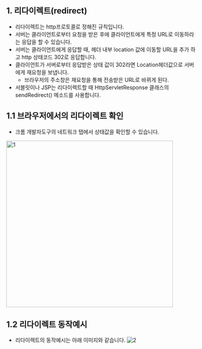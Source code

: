 ## 1. 리다이렉트(redirect)

- 리다이렉트는 http프로토콜로 정해진 규칙입니다.
- 서버는 클라이언트로부터 요청을 받은 후에 클라이언트에게 특정 URL로 이동하라는 응답을 할 수 있습니다.
- 서버는 클라이언트에게 응답할 때, 헤더 내부 location 값에 이동할 URL을 추가 하고 http 상태코드 302로 응답합니다.
- 클라이언트가 서버로부터 응답받은 상태 값이 302라면 Location헤더값으로 서버에게 재요청을 보냅니다.
    - 브라우저의 주소창은 재요청을 통해 전송받은 URL로 바뀌게 된다.
- 서블릿이나 JSP는 리다이렉트할 때 HttpServletResponse 클래스의 sendRedirect() 메소드를 사용합니다.

## 1.1 브라우저에서의 리다이렉트  확인

- 크롬 개발자도구의 네트워크 탭에서 상태값을 확인할 수 있습니다.
<img width="439" alt="1" src="https://user-images.githubusercontent.com/46203866/93716378-71c57700-fbaa-11ea-8be7-0a76d07397ba.png">

## 1.2 리다이렉트 동작예시
- 리다이렉트의 동작예시는 아래 이미지와 같습니다.
![2](https://user-images.githubusercontent.com/46203866/93716380-7722c180-fbaa-11ea-8e1a-2d7b238538d4.png)
